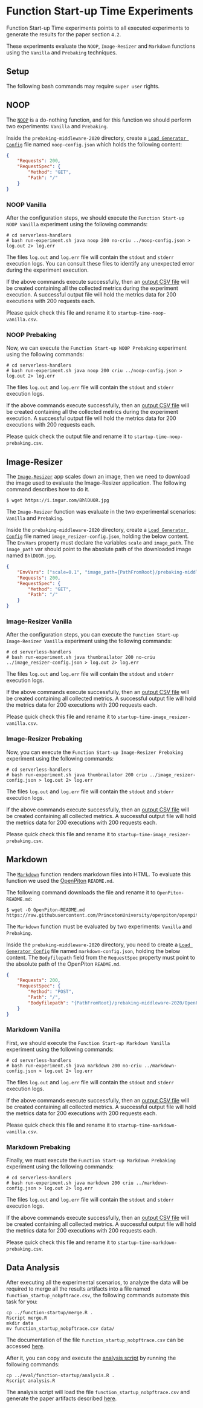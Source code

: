 # Function Start-up Time Experiments

Function Start-up Time experiments points to all executed experiments to generate
the results for the paper section `4.2`.

These experiments evaluate the `NOOP`, `Image-Resizer` and `Markdown` functions 
using the `Vanilla` and `Prebaking` techniques.

## Setup

The following bash commands may require `super user` rights.
 
## NOOP

The [`NOOP`](https://github.com/paulofelipefeitosa/serverless-handlers/tree/master/functions/java/noop) 
is a do-nothing function, and for this function we should perform two experiments:
`Vanilla` and `Prebaking`.

Inside the `prebaking-middleware-2020` directory, create a 
[`Load Generator Config`](https://github.com/paulofelipefeitosa/serverless-handlers/blob/master/README.md#load-generator-config) 
file named `noop-config.json` which holds the following content:
``` json
{
    "Requests": 200,
    "RequestSpec": {
        "Method": "GET",
        "Path": "/"
    }
}
```

### NOOP Vanilla

After the configuration steps, we should execute the `Function Start-up NOOP Vanilla` 
experiment using the following commands:
``` shell script
# cd serverless-handlers
# bash run-experiment.sh java noop 200 no-criu ../noop-config.json > log.out 2> log.err
```
The files `log.out` and `log.err` file will contain the `stdout` and `stderr` 
execution logs. You can consult these files to identify any unexpected error 
during the experiment execution.

If the above commands execute successfully, then an 
[output CSV file](https://github.com/paulofelipefeitosa/serverless-handlers/blob/master/README.md#results-artifact) 
will be created containing all the collected metrics during the experiment execution. 
A successful output file will hold the metrics data for 200 executions with 200 
requests each.

Please quick check this file and rename it to `startup-time-noop-vanilla.csv`.

### NOOP Prebaking

Now, we can execute the `Function Start-up NOOP Prebaking` experiment using the 
following commands:
``` shell script
# cd serverless-handlers
# bash run-experiment.sh java noop 200 criu ../noop-config.json > log.out 2> log.err
```
The files `log.out` and `log.err` file will contain the `stdout` and `stderr` 
execution logs.

If the above commands execute successfully, then an 
[output CSV file](https://github.com/paulofelipefeitosa/serverless-handlers/blob/master/README.md#results-artifact) 
will be created containing all the collected metrics during the experiment execution. 
A successful output file will hold the metrics data for 200 executions with 200 
requests each.

Please quick check the output file and rename it to `startup-time-noop-prebaking.csv`.

## Image-Resizer

The [`Image-Resizer`](https://github.com/paulofelipefeitosa/serverless-handlers/tree/master/functions/java/thumbnailator) 
app scales down an image, then we need to download the image used
to evaluate the Image-Resizer application. The following command describes how to 
do it.

``` shell script
$ wget https://i.imgur.com/BhlDUOR.jpg
```

The `Image-Resizer` function was evaluate in the two experimental scenarios: 
`Vanilla` and `Prebaking`.

Inside the `prebaking-middleware-2020` directory, create a 
[`Load Generator Config`](https://github.com/paulofelipefeitosa/serverless-handlers/blob/master/README.md#load-generator-config) 
file named `image_resizer-config.json`, holding the below content. The `EnvVars`
property must declare the variables `scale` and `image_path`. The `image_path` var
should point to the absolute path of the downloaded image named `BhlDUOR.jpg`.

``` json
{
    "EnvVars": ["scale=0.1", "image_path={PathFromRoot}/prebaking-middleware-2020/BhlDUOR.jpg"],
    "Requests": 200,
    "RequestSpec": {
        "Method": "GET",
        "Path": "/"
    }
}
```

### Image-Resizer Vanilla

After the configuration steps, you can execute the `Function Start-up Image-Resizer Vanilla` 
experiment using the following commands:
``` shell script
# cd serverless-handlers
# bash run-experiment.sh java thumbnailator 200 no-criu ../image_resizer-config.json > log.out 2> log.err
```
The files `log.out` and `log.err` file will contain the `stdout` and `stderr` 
execution logs.

If the above commands execute successfully, then an 
[output CSV file](https://github.com/paulofelipefeitosa/serverless-handlers/blob/master/README.md#results-artifact) 
will be created containing all collected metrics. A successful
output file will hold the metrics data for 200 executions with 200 requests each.

Please quick check this file and rename it to `startup-time-image_resizer-vanilla.csv`.

### Image-Resizer Prebaking

Now, you can execute the `Function Start-up Image-Resizer Prebaking` 
experiment using the following commands:
``` shell script
# cd serverless-handlers
# bash run-experiment.sh java thumbnailator 200 criu ../image_resizer-config.json > log.out 2> log.err
```
The files `log.out` and `log.err` file will contain the `stdout` and `stderr` 
execution logs.

If the above commands execute successfully, then an 
[output CSV file](https://github.com/paulofelipefeitosa/serverless-handlers/blob/master/README.md#results-artifact) 
will be created containing all collected metrics. A successful
output file will hold the metrics data for 200 executions with 200 requests each.

Please quick check this file and rename it to `startup-time-image_resizer-prebaking.csv`.

## Markdown

The [`Markdown`](https://github.com/paulofelipefeitosa/serverless-handlers/tree/master/functions/java/markdown) 
function renders markdown files into HTML. To evaluate this function we used the 
[OpenPiton](https://github.com/PrincetonUniversity/openpiton) `README.md`.

The following command downloads the file and rename it to `OpenPiton-README.md`:
``` shell script
$ wget -O OpenPiton-README.md https://raw.githubusercontent.com/PrincetonUniversity/openpiton/openpiton/README.md
```

The `Markdown` function must be evaluated by two experiments: `Vanilla` and `Prebaking`.

Inside the `prebaking-middleware-2020` directory, you need to create a 
[`Load Generator Config`](https://github.com/paulofelipefeitosa/serverless-handlers/blob/master/README.md#load-generator-config) 
file named `markdown-config.json`, holding the below content. The `Bodyfilepath`
field from the `RequestSpec` property must point to the absolute path of the 
OpenPiton `README.md`.

``` json
{
    "Requests": 200,
    "RequestSpec": {
        "Method": "POST",
        "Path": "/",
        "Bodyfilepath": "{PathFromRoot}/prebaking-middleware-2020/OpenPiton-README.md"
    }
}
```

### Markdown Vanilla

First, we should execute the `Function Start-up Markdown Vanilla` 
experiment using the following commands:
``` shell script
# cd serverless-handlers
# bash run-experiment.sh java markdown 200 no-criu ../markdown-config.json > log.out 2> log.err
```
The files `log.out` and `log.err` file will contain the `stdout` and `stderr` 
execution logs.

If the above commands execute successfully, then an 
[output CSV file](https://github.com/paulofelipefeitosa/serverless-handlers/blob/master/README.md#results-artifact) will be created 
containing all collected metrics. A successful
output file will hold the metrics data for 200 executions with 200 requests each.

Please quick check this file and rename it to `startup-time-markdown-vanilla.csv`.

### Markdown Prebaking

Finally, we must execute the `Function Start-up Markdown Prebaking` 
experiment using the following commands:
``` shell script
# cd serverless-handlers
# bash run-experiment.sh java markdown 200 criu ../markdown-config.json > log.out 2> log.err
```
The files `log.out` and `log.err` file will contain the `stdout` and `stderr` 
execution logs.

If the above commands execute successfully, then an 
[output CSV file](https://github.com/paulofelipefeitosa/serverless-handlers/blob/master/README.md#results-artifact) will be created 
containing all collected metrics. A successful
output file will hold the metrics data for 200 executions with 200 requests each.

Please quick check this file and rename it to `startup-time-markdown-prebaking.csv`.

## Data Analysis

After executing all the experimental scenarios, to analyze the data will be required to
merge all the results artifacts into a file named `function_startup_nobpftrace.csv`, 
the following commands automate this task for you:

``` shell script
cp ../function-startup/merge.R .
Rscript merge.R
mkdir data
mv function_startup_nobpftrace.csv data/
```

The documentation of the file `function_startup_nobpftrace.csv` can be accessed 
[here](../eval/function-startup/README.md).

After it, you can copy and execute the [analysis script](../eval/function-startup/analysis.R) 
by running the following commands:
``` shell script
cp ../eval/function-startup/analysis.R .
Rscript analysis.R
```

The analysis script will load the file `function_startup_nobpftrace.csv` and generate
the paper artifacts described 
[here](../eval/README.md#function-start-up-time-experiments).